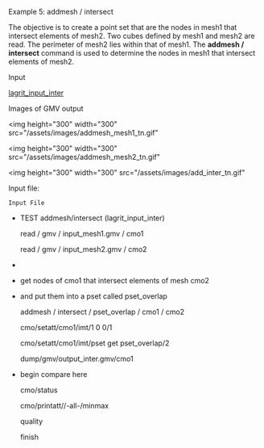 
Example 5: addmesh / intersect

The objective is to create a point set that are the nodes in mesh1
that intersect elements of mesh2.
Two cubes defined by mesh1 and mesh2 are read. The perimeter of
mesh2 lies within that of mesh1. The **addmesh / intersect** command
is used to determine the nodes in mesh1 that intersect elements of
mesh2.

Input

[lagrit\_input\_inter](../lagrit_input_inter)
 
Images of GMV output


<img height="300" width="300" src="/assets/images/addmesh_mesh1_tn.gif"


<img height="300" width="300" src="/assets/images/addmesh_mesh2_tn.gif"


<img height="300" width="300" src="/assets/images/add_inter_tn.gif"
  

Input file:

    Input File
* TEST
    addmesh/intersect (lagrit\_input\_inter)

    read / gmv / input\_mesh1.gmv / cmo1

    read / gmv / input\_mesh2.gmv / cmo2

    
*

    
* get nodes of cmo1 that intersect elements of mesh cmo2

    
* and put them into a pset called pset\_overlap

    addmesh / intersect / pset\_overlap / cmo1 / cmo2

    cmo/setatt/cmo1/imt/1 0 0/1

    cmo/setatt/cmo1/imt/pset get pset\_overlap/2

    dump/gmv/output\_inter.gmv/cmo1

    
* begin compare here

    cmo/status

    cmo/printatt//-all-/minmax

    quality

    finish


